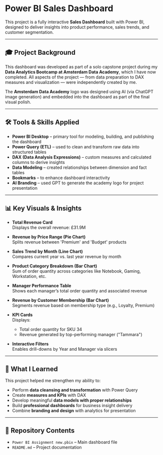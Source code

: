 # Power BI Sales Dashboard

This project is a fully interactive **Sales Dashboard** built with Power BI, designed to deliver insights into product performance, sales trends, and customer segmentation.

---

## 🎓 Project Background

This dashboard was developed as part of a solo capstone project during my **Data Analytics Bootcamp at Amsterdam Data Academy**, which I have now completed. All aspects of the project — from data preparation to DAX measures and visualization — were independently created by me.

The **Amsterdam Data Academy** logo was designed using AI (via ChatGPT image generation) and embedded into the dashboard as part of the final visual polish.

---

## 🛠 Tools & Skills Applied

- **Power BI Desktop** – primary tool for modeling, building, and publishing the dashboard
- **Power Query (ETL)** – used to clean and transform raw data into structured tables
- **DAX (Data Analysis Expressions)** – custom measures and calculated columns to derive insights
- **Data Modeling** – created relationships between dimension and fact tables
- **Bookmarks** – to enhance dashboard interactivity
- **AI Branding** – used GPT to generate the academy logo for project presentation

---

## 📊 Key Visuals & Insights

- **Total Revenue Card**  
  Displays the overall revenue: £31.9M

- **Revenue by Price Range (Pie Chart)**  
  Splits revenue between 'Premium' and 'Budget' products

- **Sales Trend by Month (Line Chart)**  
  Compares current year vs. last year revenue by month

- **Product Category Breakdown (Bar Chart)**  
  Sum of order quantity across categories like Notebook, Gaming, Workstation, etc.

- **Manager Performance Table**  
  Shows each manager’s total order quantity and associated revenue

- **Revenue by Customer Membership (Bar Chart)**  
  Segments revenue based on membership type (e.g., Loyalty, Premium)

- **KPI Cards**  
  Displays:
  - Total order quantity for SKU 34
  - Revenue generated by top-performing manager ("Tammara")
  
- **Interactive Filters**  
  Enables drill-downs by Year and Manager via slicers

---

## 🧠 What I Learned

This project helped me strengthen my ability to:

- Perform **data cleansing and transformation** with Power Query
- Create **measures and KPIs** with DAX
- Develop meaningful **data models with proper relationships**
- Build **professional dashboards** for business insight delivery
- Combine **branding and design** with analytics for presentation

---

## 📁 Repository Contents

- `Power BI Assignment new.pbix` – Main dashboard file  
- `README.md` – Project documentation

